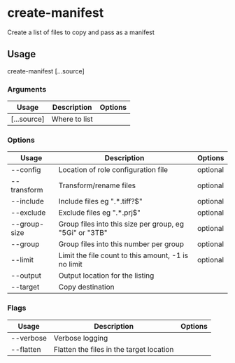 # create-manifest

Create a list of files to copy and pass as a manifest

## Usage

create-manifest <options> [...source]

### Arguments

| Usage       | Description   | Options |
| ----------- | ------------- | ------- |
| [...source] | Where to list |         |

### Options

| Usage              | Description                                             | Options  |
| ------------------ | ------------------------------------------------------- | -------- |
| --config <str>     | Location of role configuration file                     | optional |
| --transform <str>  | Transform/rename files                                  | optional |
| --include <str>    | Include files eg ".\*.tiff?$"                           | optional |
| --exclude <str>    | Exclude files eg ".\*.prj$"                             | optional |
| --group-size <str> | Group files into this size per group, eg "5Gi" or "3TB" | optional |
| --group <number>   | Group files into this number per group                  | optional |
| --limit <number>   | Limit the file count to this amount, -1 is no limit     | optional |
| --output <value>   | Output location for the listing                         |          |
| --target <value>   | Copy destination                                        |          |

### Flags

| Usage     | Description                              | Options |
| --------- | ---------------------------------------- | ------- |
| --verbose | Verbose logging                          |         |
| --flatten | Flatten the files in the target location |         |

<!-- This file has been autogenerated by src/readme/readme.generate.ts -->
